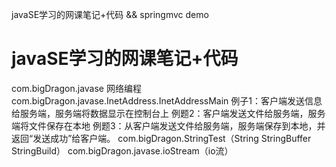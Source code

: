 javaSE学习的网课笔记+代码  && springmvc demo

# javaSE学习的网课笔记+代码
com.bigDragon.javase
    网络编程 com.bigDragon.javase.InetAddress.InetAddressMain
        例子1：客户端发送信息给服务端，服务端将数据显示在控制台上
        例题2：客户端发送文件给服务端，服务端将文件保存在本地
        例题3：从客户端发送文件给服务端，服务端保存到本地，并返回“发送成功”给客户端。
    com.bigDragon.StringTest（String StringBuffer StringBuild）
    com.bigDragon.javase.ioStream（io流）
    
    

